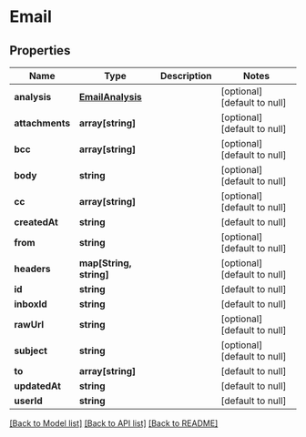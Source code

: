 # Email

## Properties
Name | Type | Description | Notes
------------ | ------------- | ------------- | -------------
**analysis** | [**EmailAnalysis**](EmailAnalysis.md) |  | [optional] [default to null]
**attachments** | **array[string]** |  | [optional] [default to null]
**bcc** | **array[string]** |  | [optional] [default to null]
**body** | **string** |  | [optional] [default to null]
**cc** | **array[string]** |  | [optional] [default to null]
**createdAt** | **string** |  | [default to null]
**from** | **string** |  | [optional] [default to null]
**headers** | **map[String, string]** |  | [optional] [default to null]
**id** | **string** |  | [default to null]
**inboxId** | **string** |  | [default to null]
**rawUrl** | **string** |  | [optional] [default to null]
**subject** | **string** |  | [optional] [default to null]
**to** | **array[string]** |  | [default to null]
**updatedAt** | **string** |  | [default to null]
**userId** | **string** |  | [default to null]

[[Back to Model list]](../README.md#documentation-for-models) [[Back to API list]](../README.md#documentation-for-api-endpoints) [[Back to README]](../README.md)


